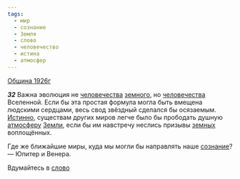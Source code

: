 ```yaml
---
tags:
  - мир
  - сознание
  - Земля
  - слово
  - человечество
  - истина
  - атмосфер
---
```


[Община 1926г](/agni/1926)

___32___
Важна эволюция не [человечества](/tag/#человечество) [земного](/tag/#Земля), но [человечества](/tag/#человечество) Вселенной. Если бы эта простая формула могла быть вмещена людскими сердцами, весь свод звёздный сделался бы осязаемым. [Истинно](/tag/#истина), существам других миров легче было бы прободать душную [атмосферу](/tag/#атмосфер) [Земли](/tag/#Земля), если бы им навстречу неслись призывы [земных](/tag/#Земля) воплощённых.   

Где же ближайшие миры, куда мы могли бы направлять наше [сознание](/tag/#сознание)? — Юпитер и Венера.   

Вдумайтесь в [слово](/tag/#слово) 